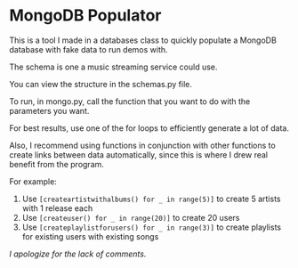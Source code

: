 # MongoDB Populator

This is a tool I made in a databases class to quickly populate a MongoDB database with fake data to run demos with.

The schema is one a music streaming service could use. 

You can view the structure in the schemas.py file.

To run, in mongo.py, call the function that you want to do with the parameters you want.

For best results, use one of the for loops to efficiently generate a lot of data.

Also, I recommend using functions in conjunction with other functions to create links between data automatically, since this is where I drew real benefit from the program.

For example:
1. Use `[createartistwithalbums() for _ in range(5)]` to create 5 artists with 1 release each
2. Use `[createuser() for _ in range(20)]` to create 20 users
3. Use `[createplaylistforusers() for _ in range(3)]` to create playlists for existing users with existing songs

*I apologize for the lack of comments.*